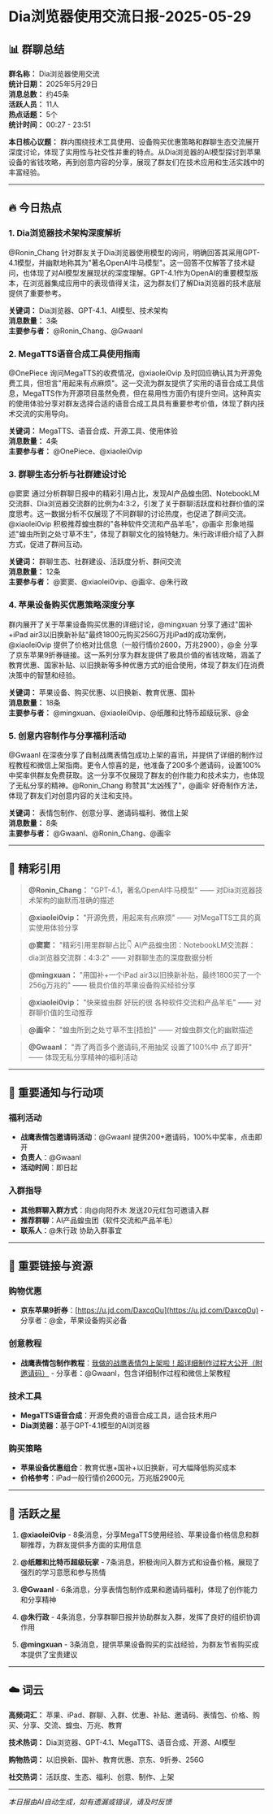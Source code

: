 # Dia浏览器使用交流日报-2025-05-29

## 📊 群聊总结

**群名称：** Dia浏览器使用交流  
**统计日期：** 2025年5月29日  
**消息总数：** 约45条  
**活跃人员：** 11人  
**热点话题：** 5个  
**统计时间：** 00:27 - 23:51

**本日核心议题：** 群内围绕技术工具使用、设备购买优惠策略和群聊生态交流展开深度讨论，体现了实用性与社交性并重的特点。从Dia浏览器的AI模型探讨到苹果设备的省钱攻略，再到创意内容的分享，展现了群友们在技术应用和生活实践中的丰富经验。

---

## 🔥 今日热点

### 1. Dia浏览器技术架构深度解析

@Ronin_Chang 针对群友关于Dia浏览器使用模型的询问，明确回答其采用GPT-4.1模型，并幽默地称其为"著名OpenAI牛马模型"。这一回答不仅解答了技术疑问，也体现了对AI模型发展现状的深度理解。GPT-4.1作为OpenAI的重要模型版本，在浏览器集成应用中的表现值得关注，这为群友们了解Dia浏览器的技术底层提供了重要参考。

**关键词：** Dia浏览器、GPT-4.1、AI模型、技术架构  
**消息数量：** 3条  
**主要参与者：** @Ronin_Chang、@Gwaanl

### 2. MegaTTS语音合成工具使用指南

@OnePiece 询问MegaTTS的收费情况，@xiaolei0vip 及时回应确认其为开源免费工具，但坦言"用起来有点麻烦"。这一交流为群友提供了实用的语音合成工具信息，MegaTTS作为开源项目虽然免费，但在易用性方面仍有提升空间。这种真实的使用体验分享对群友选择合适的语音合成工具具有重要参考价值，体现了群内技术交流的实用导向。

**关键词：** MegaTTS、语音合成、开源工具、使用体验  
**消息数量：** 4条  
**主要参与者：** @OnePiece、@xiaolei0vip

### 3. 群聊生态分析与社群建设讨论

@窦窦 通过分析群聊日报中的精彩引用占比，发现AI产品蝗虫团、NotebookLM交流群、Dia浏览器交流群的比例为4:3:2，引发了关于群聊活跃度和社群价值的深度思考。这一数据分析不仅展现了不同群聊的讨论热度，也促进了群间交流。@xiaolei0vip 积极推荐蝗虫群的"各种软件交流和产品羊毛"，@画伞 形象地描述"蝗虫所到之处寸草不生"，体现了群聊文化的独特魅力。朱行政详细介绍了入群方式，促进了群间互动。

**关键词：** 群聊生态、社群建设、活跃度分析、群间交流  
**消息数量：** 12条  
**主要参与者：** @窦窦、@xiaolei0vip、@画伞、@朱行政

### 4. 苹果设备购买优惠策略深度分享

群内展开了关于苹果设备购买优惠的详细讨论，@mingxuan 分享了通过"国补+iPad air3以旧换新补贴"最终1800元购买256G万兆iPad的成功案例，@xiaolei0vip 提供了价格对比信息（一般行情价2600，万兆2900），@金 分享了京东苹果9折券链接。这一系列分享为群友提供了极具价值的省钱攻略，涵盖了教育优惠、国家补贴、以旧换新等多种优惠方式的组合使用，体现了群友们在消费决策中的智慧和经验。

**关键词：** 苹果设备、购买优惠、以旧换新、教育优惠、国补  
**消息数量：** 18条  
**主要参与者：** @mingxuan、@xiaolei0vip、@纸雕和比特币超级玩家、@金

### 5. 创意内容制作与分享福利活动

@Gwaanl 在深夜分享了自制战鹰表情包成功上架的喜讯，并提供了详细的制作过程教程和微信上架指南。更令人惊喜的是，他准备了200多个邀请码，设置100%中奖率供群友免费获取。这一分享不仅展现了群友的创作能力和技术实力，也体现了无私分享的精神。@Ronin_Chang 称赞其"太凶残了"，@画伞 好奇制作方法，体现了群友们对创意内容的关注和支持。

**关键词：** 表情包制作、创意分享、邀请码福利、微信上架  
**消息数量：** 8条  
**主要参与者：** @Gwaanl、@Ronin_Chang、@画伞

---

## 💬 精彩引用

> **@Ronin_Chang：** "GPT-4.1，著名OpenAI牛马模型" —— 对Dia浏览器技术架构的幽默而准确的描述

> **@xiaolei0vip：** "开源免费，用起来有点麻烦" —— 对MegaTTS工具的真实使用体验分享

> **@窦窦：** "精彩引用里群聊占比👇 AI产品蝗虫团：NotebookLM交流群：dia浏览器交流群：4:3:2" —— 对群聊生态的深度数据分析

> **@mingxuan：** "用国补+一个iPad air3以旧换新补贴，最终1800买了一个256g万兆的" —— 极具价值的苹果设备购买经验分享

> **@xiaolei0vip：** "快来蝗虫群 好玩的很 各种软件交流和产品羊毛" —— 对群聊价值的生动推荐

> **@画伞：** "蝗虫所到之处寸草不生[捂脸]" —— 对蝗虫群文化的幽默描述

> **@Gwaanl：** "弄了两百多个邀请码,不用抽奖 设置了100%中 点了即开" —— 体现无私分享精神的福利活动

---

## 📢 重要通知与行动项

### 福利活动
- **战鹰表情包邀请码活动**：@Gwaanl 提供200+邀请码，100%中奖率，点击即开
- **负责人**：@Gwaanl
- **活动时间**：即日起

### 入群指导
- **其他群聊入群方式**：向@向阳乔木 发送20元红包可邀请入群
- **推荐群聊**：AI产品蝗虫团（软件交流和产品羊毛）
- **联系人**：@朱行政 协助入群事宜

---

## 🔗 重要链接与资源

### 购物优惠
- **京东苹果9折券**：[https://u.jd.com/DaxcqOu](https://u.jd.com/DaxcqOu) - 分享者：@金，苹果设备购买必备

### 创意教程
- **战鹰表情包制作教程**：[我做的战鹰表情包上架啦！超详细制作过程大公开（附邀请码）](http://mp.weixin.qq.com/s?__biz=Mzk3NTE3Njg4OA==&mid=2247484823&idx=1&sn=320dd48601ac6ee37efd893e7638e9fb&chksm=c5ca6d0af6cd0e12376cfe14153bf2f1191c4bf7a9d2d21289b5e984618697e3b82b779d994c&mpshare=1&scene=1&srcid=0529vyQd3fT1aAchx5UC03gG&sharer_shareinfo=6b305e89eb3dc7c8b2376a030a9f31bd&sharer_shareinfo_first=6b305e89eb3dc7c8b2376a030a9f31bd#rd) - 分享者：@Gwaanl，包含详细制作过程和微信上架教程

### 技术工具
- **MegaTTS语音合成**：开源免费的语音合成工具，适合技术用户
- **Dia浏览器**：基于GPT-4.1模型的AI浏览器

### 购买策略
- **苹果设备优惠组合**：教育优惠+国补+以旧换新，可大幅降低购买成本
- **价格参考**：iPad一般行情价2600元，万兆版2900元

---

## 🌟 活跃之星

1. **@xiaolei0vip** - 8条消息，分享MegaTTS使用经验、苹果设备价格信息和群聊推荐，为群友提供多方面的实用信息

2. **@纸雕和比特币超级玩家** - 7条消息，积极询问入群方式和设备价格，展现了强烈的学习意愿和参与热情

3. **@Gwaanl** - 6条消息，分享表情包制作成果和邀请码福利，体现了创作能力和分享精神

4. **@朱行政** - 4条消息，分享群聊日报并协助群友入群，发挥了良好的组织协调作用

5. **@mingxuan** - 3条消息，提供苹果设备购买的实战经验，为群友节省购买成本提供了宝贵建议

---

## ☁️ 词云

**高频词汇：** 苹果、iPad、群聊、入群、优惠、补贴、邀请码、表情包、价格、购买、分享、交流、蝗虫、万兆、教育

**技术热词：** Dia浏览器、GPT-4.1、MegaTTS、语音合成、开源、AI模型

**购物热词：** 以旧换新、国补、教育优惠、京东、9折券、256G

**社交热词：** 活跃度、生态、福利、创意、制作、上架

---

*本日报由AI自动生成，如有遗漏或错误，请及时反馈*